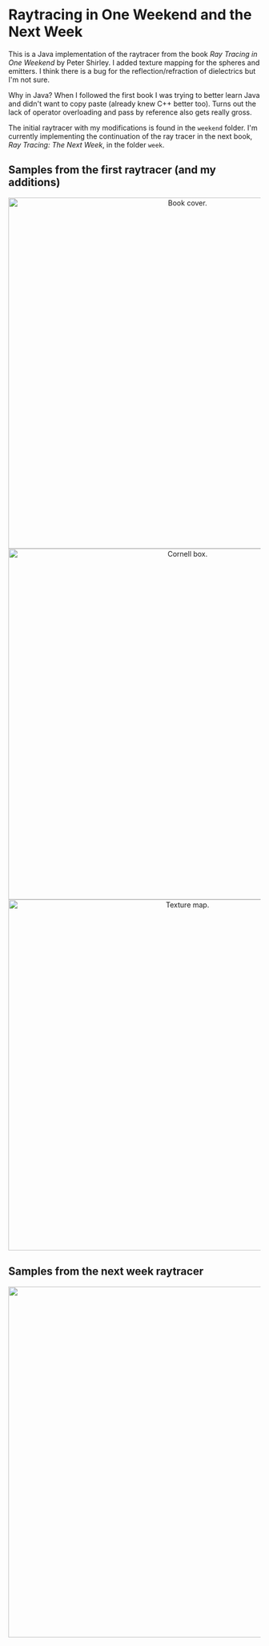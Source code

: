 # Raytracing in One Weekend and the Next Week

This is a Java implementation of the raytracer from the book *Ray Tracing in One Weekend* by Peter Shirley. I added texture mapping for the spheres and emitters. I think there is a bug for the reflection/refraction of dielectrics but I'm not sure.

Why in Java? When I followed the first book I was trying to better learn Java and didn't want to copy paste (already knew C++ better too). Turns out the lack of operator overloading and pass by reference also gets really gross. 

The initial raytracer with my modifications is found in the `weekend` folder.
I'm currently implementing the continuation of the ray tracer in the next book, *Ray Tracing: The Next Week*, in the folder `week`.

## Samples from the first raytracer (and my additions)
<p align="center">
  <img src="https://github.com/njeff/raytracer0/blob/master/samples/output.png" alt="Book cover." width="700px"/>
  <br>
  <img src="https://github.com/njeff/raytracer0/blob/master/samples/output_box5.png" alt="Cornell box." width="700px"/>
  <br>
  <img src="https://github.com/njeff/raytracer0/blob/master/samples/0053rot.jpg" alt="Texture map." width="700px"/>
</p>

## Samples from the next week raytracer
<p align="center">
  <img src="https://github.com/njeff/raytracer0/blob/master/samples/cornell_box.png" width="700px"/>
</p>